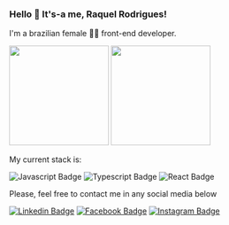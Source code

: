 ### Hello 👋 It's-a me, Raquel Rodrigues!

I'm a brazilian female :sassy_woman: front-end developer.

<img height="180em" src="https://github-readme-stats.vercel.app/api?username=RaquelRodrigues93&count_private=true&show_icons=true&theme=dracula" /> <img height="180em" src="https://github-readme-stats.vercel.app/api/top-langs/?username=RaquelRodrigues93&layout=compact&count_private=true&show_icons=true&theme=dracula"/>

My current stack is:

![Javascript Badge](https://img.shields.io/badge/JavaScript-323330?style=for-the-badge&logo=javascript&logoColor=F7DF1E)
![Typescript Badge](https://img.shields.io/badge/TypeScript-007ACC?style=for-the-badge&logo=typescript&logoColor=white)
![React Badge](https://img.shields.io/badge/React-20232A?style=for-the-badge&logo=react&logoColor=61DAFB)


Please, feel free to contact me in any social media below

[![Linkedin Badge](https://img.shields.io/badge/LinkedIn-0077B5?style=for-the-badge&logo=linkedin&logoColor=white&link=https://www.linkedin.com/in/raquel-f-rodrigues/)](https://www.linkedin.com/in/raquel-f-rodrigues/)
[![Facebook Badge](https://img.shields.io/badge/Facebook-1877F2?style=for-the-badge&logo=facebook&logoColor=white&link=https://www.facebook.com/raquel.rdgues)](https://www.facebook.com/raquel.rdgues)
[![Instagram Badge](https://img.shields.io/badge/Instagram-E4405F?style=for-the-badge&logo=instagram&logoColor=white&link=https://www.instagram.com/raquel.rodriigues/)](https://www.instagram.com/raquel.rodriigues/)
